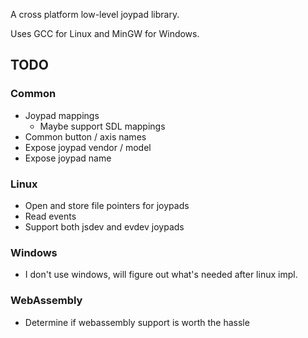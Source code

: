 A cross platform low-level joypad library.

Uses GCC for Linux and MinGW for Windows.

## TODO

### Common

- Joypad mappings
    - Maybe support SDL mappings
- Common button / axis names
- Expose joypad vendor / model
- Expose joypad name

### Linux

- Open and store file pointers for joypads
- Read events
- Support both jsdev and evdev joypads

### Windows

- I don't use windows, will figure out what's needed after linux impl.

### WebAssembly

- Determine if webassembly support is worth the hassle